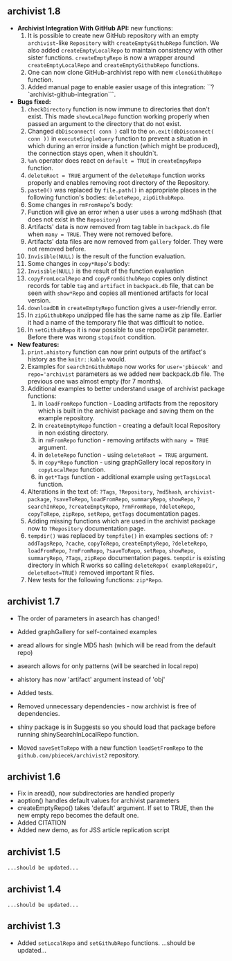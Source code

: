 archivist 1.8
----------------------------------------------------------------
	
* **Archivist Integration With GitHub API:** new functions:
	1. It is possible to create new GitHub repository with an empty `archivist`-like `Repository` with `createEmptyGithubRepo` function. We also added `createEmptyLocalRepo` to maintain consistency with other sister functions. `createEmptyRepo` is now a wrapper around `createEmptyLocalRepo` and `createEmptyGithubRepo` functions.
	2. One can now clone GitHub-archivist repo with new `cloneGithubRepo` function.
	3. Added manual page to enable easier usage of this integration: ``?`archivist-github-integration```. 
* **Bugs fixed:**
	1. `checkDirectory` function is now immune to directories that don't exist. This made
`showLocalRepo` function working properly when passed an argument to the directory
that do not exist.
	2. Changed `dbDisconnect( conn )` call to the `on.exit(dbDisconnect( conn ))` in `executeSingleQuery` function to prevent a situation in which during an error inside a function (which might be produced), the connection stays open, when it shouldn`t.
	3. `%a%` operator does react on `default = TRUE` in `createEmpyRepo` function.
  4. `deleteRoot = TRUE` argument of the `deleteRepo` function works properly and enables removing root directory of the Repository.
  5. `paste0()` was replaced by `file.path()` in appropriate places in the
  following function's bodies: `deleteRepo`, `zipGithubRepo`.
  6. Some changes in `rmFromRepo`'s body:
    1. Function will give an error when a user uses a wrong md5hash (that does not exist in the `Repository`)
    2. Artifacts' data is now removed from tag table in `backpack.db` file when
    `many = TRUE`. They were not removed before.
    3. Artifacts' data files are now removed from `gallery` folder.
    They were not removed before.
    4. `Invisible(NULL)` is the result of the function evaluation.
  7. Some changes in `copy*Repo`'s body:
    1. `Invisible(NULL)` is the result of the function evaluation
  8. `copyFromLocalRepo` and `copyFromGithubRepo` copies only distinct records for table `tag` and `artifact` in `backpack.db` file, that can be seen with `show*Repo` and copies all mentioned artifacts for local version.
  9. `downloadDB` in `createEmptyRepo` function gives a user-friendly error.
  10. In `zipGithubRepo` unzipped file has the same name as zip file. Earlier it had a name of the temporary file that was difficult to notice.
  11. In `setGithubRepo` it is now possible to use repoDirGit parameter. Before there was wrong `stopifnot` condition.
* **New features:**
	1. `print.ahistory` function can now print outputs of the artifact's history as the `knitr::kable` would.
	2. Examples for `searchInGithubRepo` now works for `user='pbiecek'` and `repo='archivist` parameters as we added new backpack.db file. The previous one was almost empty (for 7 months).
	3. Additional examples to better understand usage of archivist package functions:
		1. in `loadFromRepo` function - Loading artifacts from the repository which is built in the archivist package and saving them on the example repository.
		2. in `createEmptyRepo` function - creating a default local Repository in non existing directory.
		3. in `rmFromRepo` function - removing artifacts with `many = TRUE` argument.
		4. in `deleteRepo` function - using `deleteRoot = TRUE` argument. 
		5. in `copy*Repo` function - using graphGallery local repository in `copyLocalRepo` function.
		6. in `get*Tags` function - additional example using `getTagsLocal` function.
	4. Alterations in the text of: `?Tags`, `?Repository`, `?md5hash`, `archivist-package`, `?saveToRepo`, `loadFromRepo`, `summaryRepo`, `showRepo`, `?searchInRepo`, `?createEmptyRepo`, `?rmFromRepo`, `?deleteRepo`, `copyToRepo`, `zipRepo`, `setRepo`, `getTags` documentation pages.
	5. Adding missing functions which are used in the archivist package now to `?Repository` documentation page.
	6. `tempdir()` was replaced by `tempfile()` in examples sections of: `?addTagsRepo`, `?cache`, `copyToRepo`, `createEmptyRepo`, `?deleteRepo`, `loadFromRepo`, `?rmFromRepo`, `?saveToRepo`, `setRepo`, `showRepo`, `summaryRepo`, `?Tags`, `zipRepo` documentation pages. `tempdir` is existing  directory in which R works so calling `deleteRepo( exampleRepoDir, deleteRoot=TRUE)` removed important R files.
	7. New tests for the following functions: `zip*Repo`.

archivist 1.7
----------------------------------------------------------------
	
* The order of parameters in asearch has changed!
* Added graphGallery for self-contained examples
* aread allows for single MD5 hash (which will be read from the default repo)
* asearch allows for only patterns (will be searched in local repo)
* ahistory has now 'artifact' argument instead of 'obj'

* Added tests.
* Removed unnecessary dependencies - now archivist is free of dependencies.
* shiny package is in Suggests so you
should load that package before running shinySearchInLocalRepo function.
* Moved `saveSetToRepo` with a new function `loadSetFromRepo` to the `github.com/pbiecek/archivist2` repository.

archivist 1.6
----------------------------------------------------------------
	
* Fix in aread(), now subdirectories are handled properly
* aoption() handles default values for archivist parameters
* createEmptyRepo() takes 'default' argument. If set to TRUE, then the new empty repo becomes the default one.
* Added CITATION
* Added new demo, as for JSS article replication script

archivist 1.5
----------------------------------------------------------------
	
	...should be updated...

archivist 1.4
----------------------------------------------------------------
	
	...should be updated...

archivist 1.3
----------------------------------------------------------------
	
* Added `setLocalRepo` and `setGithubRepo` functions.
...should be updated...
